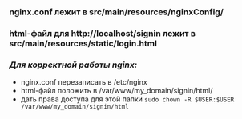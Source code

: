 ###  nginx.conf лежит в src/main/resources/nginxConfig/
### html-файл для http://localhost/signin лежит в src/main/resources/static/login.html
### ***Для корректной работы nginx:***
- nginx.conf перезаписать в /etc/nginx
- html-файл  положить в  /var/www/my_domain/signin/html/
- дать права доступа для этой папки  `sudo chown -R $USER:$USER /var/www/my_domain/signin/html`
